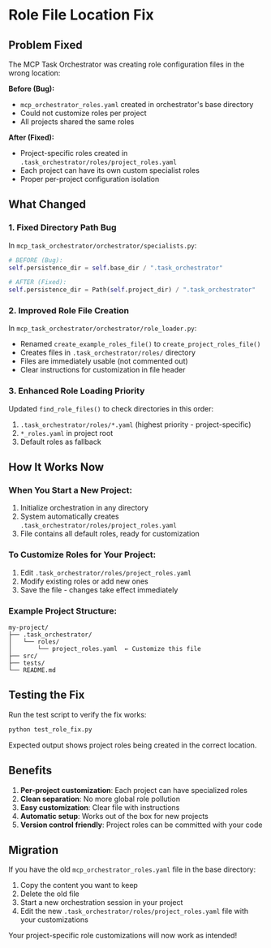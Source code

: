 # Role File Location Fix

## Problem Fixed

The MCP Task Orchestrator was creating role configuration files in the wrong location:

**Before (Bug):** 
- `mcp_orchestrator_roles.yaml` created in orchestrator's base directory
- Could not customize roles per project
- All projects shared the same roles

**After (Fixed):**
- Project-specific roles created in `.task_orchestrator/roles/project_roles.yaml` 
- Each project can have its own custom specialist roles
- Proper per-project configuration isolation

## What Changed

### 1. Fixed Directory Path Bug
In `mcp_task_orchestrator/orchestrator/specialists.py`:
```python
# BEFORE (Bug):
self.persistence_dir = self.base_dir / ".task_orchestrator"

# AFTER (Fixed):
self.persistence_dir = Path(self.project_dir) / ".task_orchestrator"
```

### 2. Improved Role File Creation
In `mcp_task_orchestrator/orchestrator/role_loader.py`:
- Renamed `create_example_roles_file()` to `create_project_roles_file()`
- Creates files in `.task_orchestrator/roles/` directory
- Files are immediately usable (not commented out)
- Clear instructions for customization in file header

### 3. Enhanced Role Loading Priority
Updated `find_role_files()` to check directories in this order:
1. `.task_orchestrator/roles/*.yaml` (highest priority - project-specific)
2. `*_roles.yaml` in project root
3. Default roles as fallback

## How It Works Now

### When You Start a New Project:
1. Initialize orchestration in any directory
2. System automatically creates `.task_orchestrator/roles/project_roles.yaml`
3. File contains all default roles, ready for customization

### To Customize Roles for Your Project:
1. Edit `.task_orchestrator/roles/project_roles.yaml`
2. Modify existing roles or add new ones
3. Save the file - changes take effect immediately

### Example Project Structure:
```
my-project/
├── .task_orchestrator/
│   └── roles/
│       └── project_roles.yaml  ← Customize this file
├── src/
├── tests/
└── README.md
```

## Testing the Fix

Run the test script to verify the fix works:
```bash
python test_role_fix.py
```

Expected output shows project roles being created in the correct location.

## Benefits

1. **Per-project customization**: Each project can have specialized roles
2. **Clean separation**: No more global role pollution
3. **Easy customization**: Clear file with instructions
4. **Automatic setup**: Works out of the box for new projects
5. **Version control friendly**: Project roles can be committed with your code

## Migration

If you have the old `mcp_orchestrator_roles.yaml` file in the base directory:
1. Copy the content you want to keep
2. Delete the old file 
3. Start a new orchestration session in your project
4. Edit the new `.task_orchestrator/roles/project_roles.yaml` file with your customizations

Your project-specific role customizations will now work as intended!
